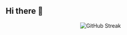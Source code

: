 ## Hi there 👋


<div align="center">
  <img 
       src="https://streak-stats.demolab.com?user=praneethhosalli&theme=highcontrast&hide_border=true&date_format=j%20M%5B%20Y%5D&card_width=600&include_all_commits=true&ring=FF8C00&fire=FF8C00&currStreakNum=FF8C00&currStreakLabel=FF8C00&sideNums=FF8C00&sideLabels=FF8C00" 
       alt="GitHub Streak" />
</div>
